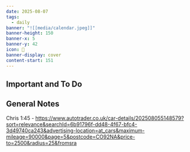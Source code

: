 ```yaml
---
date: 2025-08-07
tags:
  - daily
banner: "![[media/calendar.jpeg]]"
banner-height: 150
banner-x: 5
banner-y: 42
icon: 📆
banner-display: cover
content-start: 151
---
```


## Important and To Do


## General Notes


Chris 1:45 - https://www.autotrader.co.uk/car-details/202508055148579?sort=relevance&searchId=6b91796f-dd48-4f67-bfc4-3d49740ca243&advertising-location=at_cars&maximum-mileage=90000&page=5&postcode=CO92NA&price-to=2500&radius=25&fromsra